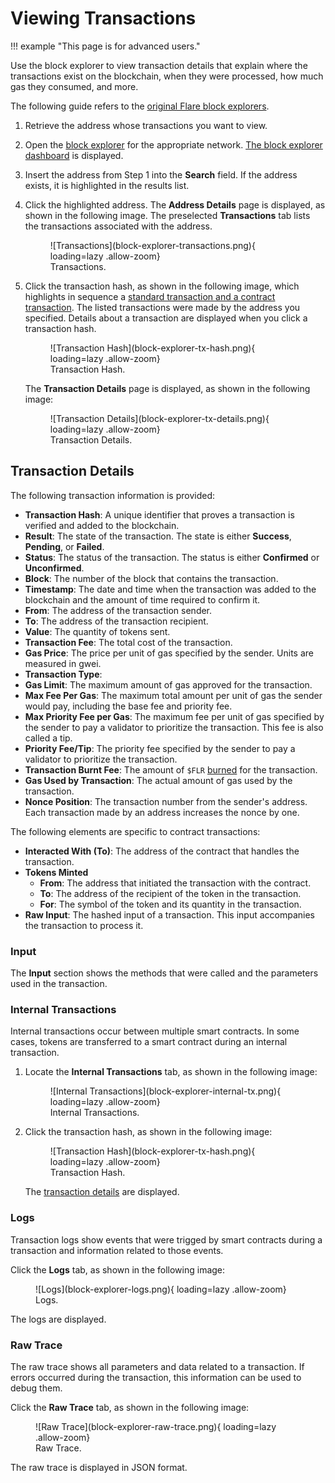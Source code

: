 # Viewing Transactions

!!! example "This page is for advanced users."

Use the block explorer to view transaction details that explain where the transactions exist on the blockchain, when they were processed, how much gas they consumed, and more.

The following guide refers to the [original Flare block explorers](./index.md).

1. Retrieve the address whose transactions you want to view.
2. Open the [block explorer](./index.md) for the appropriate network.
   [The block explorer dashboard](./user-interface.md) is displayed.
3. Insert the address from Step 1 into the **Search** field.
   If the address exists, it is highlighted in the results list.
4. Click the highlighted address.
   The **Address Details** page is displayed, as shown in the following image. The preselected **Transactions** tab lists the transactions associated with the address.

    <figure markdown>
    ![Transactions](block-explorer-transactions.png){ loading=lazy .allow-zoom}
    <figcaption>Transactions.</figcaption>
    </figure>

5. Click the transaction hash, as shown in the following image, which highlights in sequence a [standard transaction and a contract transaction](./user-interface.md#transactions).
   The listed transactions were made by the address you specified. Details about a transaction are displayed when you click a transaction hash.

    <figure markdown>
    ![Transaction Hash](block-explorer-tx-hash.png){ loading=lazy .allow-zoom}
    <figcaption>Transaction Hash.</figcaption>
    </figure>

    The **Transaction Details** page is displayed, as shown in the following image:

    <figure markdown>
    ![Transaction Details](block-explorer-tx-details.png){ loading=lazy .allow-zoom}
    <figcaption>Transaction Details.</figcaption>
    </figure>

## Transaction Details

The following transaction information is provided:

* **Transaction Hash**: A unique identifier that proves a transaction is verified and added to the blockchain.
* **Result**: The state of the transaction.
  The state is either **Success**, **Pending**, or **Failed**.
* **Status**: The status of the transaction.
  The status is either **Confirmed** or **Unconfirmed**.
* **Block**: The number of the block that contains the transaction.
* **Timestamp**: The date and time when the transaction was added to the blockchain and the amount of time required to confirm it.
* **From**: The address of the transaction sender.
* **To**: The address of the transaction recipient.
* **Value**: The quantity of tokens sent.
* **Transaction Fee**: The total cost of the transaction.
* **Gas Price**: The price per unit of gas specified by the sender.
  Units are measured in gwei.
* **Transaction Type**:
* **Gas Limit**: The maximum amount of gas approved for the transaction.
* **Max Fee Per Gas**: The maximum total amount per unit of gas the sender would pay, including the base fee and priority fee.
* **Max Priority Fee per Gas**: The maximum fee per unit of gas specified by the sender to pay a validator to prioritize the transaction.
  This fee is also called a tip.
* **Priority Fee/Tip**: The priority fee specified by the sender to pay a validator to prioritize the transaction.
* **Transaction Burnt Fee**: The amount of `$FLR` [burned](glossary.md#burn) for the transaction.
* **Gas Used by Transaction**: The actual amount of gas used by the transaction.
* **Nonce Position**: The transaction number from the sender's address.
  Each transaction made by an address increases the nonce by one.

The following elements are specific to contract transactions:

* **Interacted With (To)**: The address of the contract that handles the transaction.
* **Tokens Minted**
    * **From**: The address that initiated the transaction with the contract.
    * **To**: The address of the recipient of the token in the transaction.
    * **For**: The symbol of the token and its quantity in the transaction.
* **Raw Input**: The hashed input of a transaction. This input accompanies the transaction to process it.

### Input

The **Input** section shows the methods that were called and the parameters used in the transaction.

### Internal Transactions

Internal transactions occur between multiple smart contracts.
In some cases, tokens are transferred to a smart contract during an internal transaction.

1. Locate the **Internal Transactions** tab, as shown in the following image:

    <figure markdown>
    ![Internal Transactions](block-explorer-internal-tx.png){ loading=lazy .allow-zoom}
    <figcaption>Internal Transactions.</figcaption>
    </figure>

2. Click the transaction hash, as shown in the following image:

    <figure markdown>
    ![Transaction Hash](block-explorer-tx-hash.png){ loading=lazy .allow-zoom}
    <figcaption>Transaction Hash.</figcaption>
    </figure>

    The [transaction details](#tx-details) are displayed.

### Logs

Transaction logs show events that were trigged by smart contracts during a transaction and information related to those events.

Click the **Logs** tab, as shown in the following image:

<figure markdown>
![Logs](block-explorer-logs.png){ loading=lazy .allow-zoom}
<figcaption>Logs.</figcaption>
</figure>

The logs are displayed.

### Raw Trace

The raw trace shows all parameters and data related to a transaction.
If errors occurred during the transaction, this information can be used to debug them.

Click the **Raw Trace** tab, as shown in the following image:

<figure markdown>
![Raw Trace](block-explorer-raw-trace.png){ loading=lazy .allow-zoom}
<figcaption>Raw Trace.</figcaption>
</figure>

The raw trace is displayed in JSON format.
